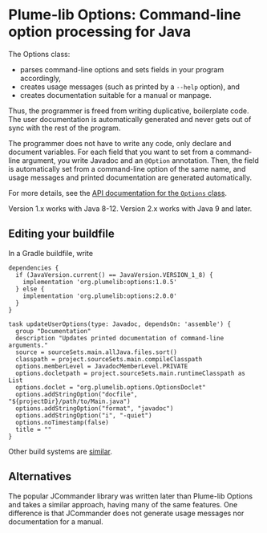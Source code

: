 # Plume-lib Options:  Command-line option processing for Java

The Options class:

 * parses command-line options and sets fields in your program accordingly,
 * creates usage messages (such as printed by a `--help` option), and
 * creates documentation suitable for a manual or manpage.

Thus, the programmer is freed from writing duplicative, boilerplate code.
The user documentation is automatically generated and never gets out
of sync with the rest of the program.

The programmer does not have to write any code, only declare and document
variables. For each field that you want to set from a command-line
argument, you write Javadoc and an `@Option` annotation. Then, the field is
automatically set from a command-line option of the same name, and usage
messages and printed documentation are generated automatically.

For more details, see the [API documentation for the `Options`
class](http://plumelib.org/options/api/org/plumelib/options/Options.html).

Version 1.x works with Java 8-12.
Version 2.x works with Java 9 and later.


## Editing your buildfile ##

In a Gradle buildfile, write

```
dependencies {
  if (JavaVersion.current() == JavaVersion.VERSION_1_8) {
    implementation 'org.plumelib:options:1.0.5'
  } else {
    implementation 'org.plumelib:options:2.0.0'
  }
}
```

```
task updateUserOptions(type: Javadoc, dependsOn: 'assemble') {
  group "Documentation"
  description "Updates printed documentation of command-line arguments."
  source = sourceSets.main.allJava.files.sort()
  classpath = project.sourceSets.main.compileClasspath
  options.memberLevel = JavadocMemberLevel.PRIVATE
  options.docletpath = project.sourceSets.main.runtimeClasspath as List
  options.doclet = "org.plumelib.options.OptionsDoclet"
  options.addStringOption("docfile", "${projectDir}/path/to/Main.java")
  options.addStringOption("format", "javadoc")
  options.addStringOption("i", "-quiet")
  options.noTimestamp(false)
  title = ""
}
```

Other build systems are [similar](https://search.maven.org/artifact/org.plumelib/options/2.0.0/jar).


## Alternatives ##

The popular JCommander library was written later than Plume-lib Options and
takes a similar approach, having many of the same features.  One difference
is that JCommander does not generate usage messages nor documentation for a
manual.
